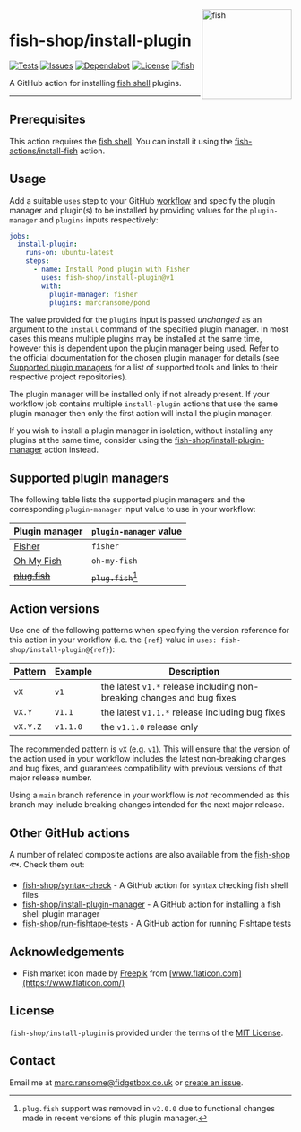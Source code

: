 <img alt="fish" src="images/fish-market.png" width="160" align="right">

# fish-shop/install-plugin

[![Tests](https://img.shields.io/github/actions/workflow/status/fish-shop/install-plugin/test.yml?branch=main&color=brightgreen&label=tests)](https://github.com/fish-shop/install-plugin/actions) [![Issues](https://img.shields.io/github/issues/fish-shop/install-plugin)](https://github.com/fish-shop/install-plugin/issues) [![Dependabot](https://img.shields.io/badge/dependabot-active-brightgreen.svg)](https://github.com/fish-shop/install-plugin/network/dependencies) [![License](https://img.shields.io/badge/license-MIT-blue)](https://opensource.org/licenses/mit-license.php) [![fish](https://img.shields.io/badge/fish-3.2.2-blue)](https://fishshell.com)

A GitHub action for installing [fish shell](https://fishshell.com) plugins.

<hr>

## Prerequisites

This action requires the [fish shell](https://fishshell.com). You can install it using the [fish-actions/install-fish](https://github.com/fish-actions/install-fish) action.

## Usage

Add a suitable `uses` step to your GitHub [workflow](https://docs.github.com/en/actions/reference/workflow-syntax-for-github-actions) and specify the plugin manager and plugin(s) to be installed by providing values for the `plugin-manager` and `plugins` inputs respectively:

```yaml
jobs:
  install-plugin:
    runs-on: ubuntu-latest
    steps:
      - name: Install Pond plugin with Fisher
        uses: fish-shop/install-plugin@v1
        with:
          plugin-manager: fisher
          plugins: marcransome/pond
```

The value provided for the `plugins` input is passed _unchanged_ as an argument to the `install` command of the specified plugin manager. In most cases this means multiple plugins may be installed at the same time, however this is dependent upon the plugin manager being used. Refer to the official documentation for the chosen plugin manager for details (see [Supported plugin managers](#supported-plugin-managers) for a list of supported tools and links to their respective project repositories).

The plugin manager will be installed only if not already present. If your workflow job contains multiple `install-plugin` actions that use the same plugin manager then only the first action will install the plugin manager.

If you wish to install a plugin manager in isolation, without installing any plugins at the same time, consider using the [fish-shop/install-plugin-manager](https://github.com/fish-shop/install-plugin-manager) action instead.

## Supported plugin managers

The following table lists the supported plugin managers and the corresponding `plugin-manager` input value to use in your workflow:

| Plugin manager                                         | `plugin-manager` value |
|--------------------------------------------------------|------------------------|
| [Fisher](https://github.com/jorgebucaran/fisher)       | `fisher`               |
| [Oh My Fish](https://github.com/oh-my-fish/oh-my-fish) | `oh-my-fish`           |
| ~~[plug.fish](https://github.com/kidonng/plug.fish)~~  | ~~`plug.fish`~~[^1]    |

[^1]: `plug.fish` support was removed in `v2.0.0` due to functional changes made in recent versions of this plugin manager.

## Action versions

Use one of the following patterns when specifying the version reference for this action in your workflow (i.e. the `{ref}` value in `uses: fish-shop/install-plugin@{ref}`):

| Pattern  | Example   | Description                                                            |
|----------|-----------|------------------------------------------------------------------------|
| `vX`     | `v1`      | the latest `v1.*` release including non-breaking changes and bug fixes |
| `vX.Y`   | `v1.1`    | the latest `v1.1.*` release including bug fixes                        |
| `vX.Y.Z` | `v1.1.0`  | the `v1.1.0` release only                                              |

The recommended pattern is `vX` (e.g. `v1`). This will ensure that the version of the action used in your workflow includes the latest non-breaking changes and bug fixes, and guarantees compatibility with previous versions of that major release number.

Using a `main` branch reference in your workflow is _not_ recommended as this branch may include breaking changes intended for the next major release.

## Other GitHub actions

A number of related composite actions are also available from the [fish-shop](https://github.com/fish-shop) 🐟. Check them out:

* [fish-shop/syntax-check](https://github.com/fish-shop/syntax-check) - A GitHub action for syntax checking fish shell files
* [fish-shop/install-plugin-manager](https://github.com/fish-shop/install-plugin-manager) - A GitHub action for installing a fish shell plugin manager
* [fish-shop/run-fishtape-tests](https://github.com/fish-shop/run-fishtape-tests) - A GitHub action for running Fishtape tests

## Acknowledgements

* Fish market icon made by [Freepik](https://www.flaticon.com/authors/freepik) from [www.flaticon.com](https://www.flaticon.com/)

## License
`fish-shop/install-plugin` is provided under the terms of the [MIT License](https://opensource.org/licenses/mit-license.php).

## Contact
Email me at [marc.ransome@fidgetbox.co.uk](mailto:marc.ransome@fidgetbox.co.uk) or [create an issue](https://github.com/fish-shop/install-plugin/issues).
